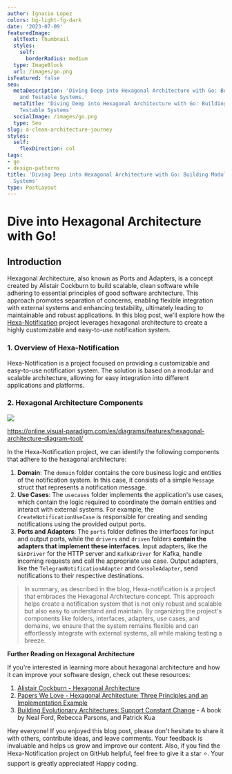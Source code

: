 ```yaml
---
author: Ignacio Lopez
colors: bg-light-fg-dark
date: '2023-07-09'
featuredImage:
  altText: Thumbnail
  styles:
    self:
      borderRadius: medium
  type: ImageBlock
  url: /images/go.png
isFeatured: false
seo:
  metaDescription: 'Diving Deep into Hexagonal Architecture with Go: Building Modular
    and Testable Systems.'
  metaTitle: 'Diving Deep into Hexagonal Architecture with Go: Building Modular and
    Testable Systems'
  socialImage: /images/go.png
  type: Seo
slug: a-clean-architecture-journey
styles:
  self:
    flexDirection: col
tags:
- go
- design-patterns
title: 'Diving Deep into Hexagonal Architecture with Go: Building Modular and Testable
  Systems'
type: PostLayout
---
```


# Dive into Hexagonal Architecture with Go!

## Introduction

Hexagonal Architecture, also known as Ports and Adapters, is a concept created by Alistair Cockburn to build scalable, clean software while adhering to essential principles of good software architecture. This approach promotes separation of concerns, enabling flexible integration with external systems and enhancing testability, ultimately leading to maintainable and robust applications. In this blog post, we'll explore how the  [Hexa-Notification](https://github.com/igloar96/hexa-notification?ref=0.0.0.0)  project leverages hexagonal architecture to create a highly customizable and easy-to-use notification system.

### 1. Overview of Hexa-Notification

Hexa-Notification is a project focused on providing a customizable and easy-to-use notification system. The solution is based on a modular and scalable architecture, allowing for easy integration into different applications and platforms.

### 2. Hexagonal Architecture Components

![](./images/hexagonal.png)

https://online.visual-paradigm.com/es/diagrams/features/hexagonal-architecture-diagram-tool/

In the Hexa-Notification project, we can identify the following components that adhere to the hexagonal architecture:

1.  **Domain**: The  `domain`  folder contains the core business logic and entities of the notification system. In this case, it consists of a simple  `Message`  struct that represents a notification message.
2.  **Use Cases**: The  `usecases`  folder implements the application's use cases, which contain the logic required to coordinate the domain entities and interact with external systems. For example, the  `CreateNotificationUseCase`  is responsible for creating and sending notifications using the provided output ports.
3.  **Ports and Adapters**: The  `ports`  folder defines the interfaces for input and output ports, while the  `drivers`  and  `driven`  folders  **contain the adapters that implement these interfaces**. Input adapters, like the  `GinDriver`  for the HTTP server and  `KafkaDriver`  for Kafka, handle incoming requests and call the appropriate use case. Output adapters, like the  `TelegramNotificationAdapter`  and  `ConsoleAdapter`, send notifications to their respective destinations.


> In summary, as described in the blog, Hexa-notification is a project that embraces the Hexagonal Architecture concept. This approach helps create a notification system that is not only robust and scalable but also easy to understand and maintain. By organizing the project's components like folders, interfaces, adapters, use cases, and domains, we ensure that the system remains flexible and can effortlessly integrate with external systems, all while making testing a breeze.

**Further Reading on Hexagonal Architecture**

If you're interested in learning more about hexagonal architecture and how it can improve your software design, check out these resources:

1.  [Alistair Cockburn - Hexagonal Architecture](https://alistair.cockburn.us/hexagonal-architecture/?ref=0.0.0.0)
2.  [Papers We Love - Hexagonal Architecture: Three Principles and an Implementation Example](https://www.youtube.com/watch?v=th4AgBcrEHA&ref=0.0.0.0)
3.  [Building Evolutionary Architectures: Support Constant Change](https://www.oreilly.com/library/view/building-evolutionary-architectures/9781491986356/?ref=0.0.0.0)  - A book by Neal Ford, Rebecca Parsons, and Patrick Kua

Hey everyone! If you enjoyed this blog post, please don't hesitate to share it with others, contribute ideas, and leave comments. Your feedback is invaluable and helps us grow and improve our content. Also, if you find the Hexa-Notification project on GitHub helpful, feel free to give it a star ⭐. Your support is greatly appreciated! Happy coding.